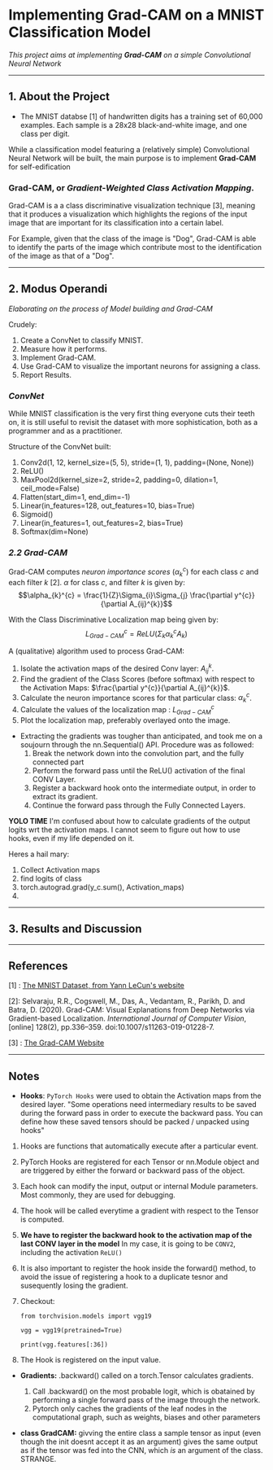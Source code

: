 # **Implementing Grad-CAM on a MNIST Classification Model**

_This project aims at implementing **Grad-CAM** on a simple Convolutional Neural Network_

------------------------------------
## **1. About the Project**

* The MNIST databse [1] of handwritten digits has a training set of 60,000 examples. Each sample is a 28x28 black-and-white image, and one class per digit.  

While a classification model featuring a (relatively simple) Convolutional Neural Network will be built, the main purpose is to implement **Grad-CAM** for self-edification

### **Grad-CAM, or _Gradient-Weighted Class Activation Mapping_.**
Grad-CAM is a a class discriminative visualization technique [3], meaning that it produces a visualization which highlights the regions of the input image that are important for its classification into a certain label.  

For Example, given that the class of the image is "Dog", Grad-CAM is able to identify the parts of the image which contribute most to the identification of the image as that of a "Dog". 

------------------------------------------------
## **2. Modus Operandi**
_Elaborating on the  process of Model building and Grad-CAM_

Crudely:
1. Create a ConvNet to classify MNIST.
2. Measure how it performs.
3. Implement Grad-CAM.
4. Use Grad-CAM to visualize the important neurons for assigning a class.  
5. Report Results.

### **_ConvNet_**
    
While MNIST classification is the very first thing everyone cuts their teeth on, it is still useful to revisit the dataset with more sophistication, both as a programmer and as a practitioner. 

Structure of the ConvNet built: 
    
  1. Conv2d(1, 12, kernel_size=(5, 5), stride=(1, 1), padding=(None, None))
  2. ReLU()
  3. MaxPool2d(kernel_size=2, stride=2, padding=0, dilation=1, ceil_mode=False)
  4. Flatten(start_dim=1, end_dim=-1)
  5. Linear(in_features=128, out_features=10, bias=True)
  6. Sigmoid()
  7. Linear(in_features=1, out_features=2, bias=True)
  8. Softmax(dim=None)

### **_2.2 Grad-CAM_**

Grad-CAM computes _neuron importance scores_ ($\alpha_{k}^{c}$) for each class $c$ and each filter $k$ [2]. $\alpha$ for class $c$, and filter $k$ is given by: 
$$\alpha_{k}^{c} = \frac{1}{Z}\Sigma_{i}\Sigma_{j} \frac{\partial y^{c}}{\partial A_{ij}^{k}}$$

With the Class Discriminative Localization map being given by: 
$$L^{c}_{Grad-CAM} = ReLU(\Sigma_{k} \alpha_{k}^{c}A_k)$$

A (qualitative) algorithm used to process Grad-CAM:

1. Isolate the activation maps of the desired Conv layer: $A_{ij}^{k}$. 
2. Find the gradient of the Class Scores (before softmax) with respect to the Activation Maps: $\frac{\partial y^{c}}{\partial A_{ij}^{k}}$.
3. Calculate the neuron importance scores for that particular class: $\alpha_{k}^{c}$.
4. Calculate the values of the localization map : $L^{c}_{Grad-CAM}$ 
5. Plot the localization map, preferably overlayed onto the image.

* Extracting the gradients was tougher than anticipated, and took me on a soujourn through the nn.Sequential() API. Procedure was as followed:
  1. Break the network down into the convolution part, and the fully connected part
  2. Perform the forward pass until the ReLU() activation of the final CONV Layer.
  3. Register a backward hook onto the intermediate output, in order to extract its gradient. 
  4. Continue the forward pass through the Fully Connected Layers. 

**YOLO TIME** 
I'm confused about how to calculate gradients of the output logits wrt the activation maps. I cannot seem to figure out how to use hooks, even if my life depended on it. 

Heres a hail mary:
  1. Collect Activation maps
  2. find logits of class
  3. torch.autograd.grad(y_c.sum(), Activation_maps)
  4. 











--------------------------------------


## **3. Results and Discussion**


-----------------------------------
## **References**
[1] : [The MNIST Dataset, from Yann LeCun's website](http://yann.lecun.com/exdb/mnist/)

[2]: Selvaraju, R.R., Cogswell, M., Das, A., Vedantam, R., Parikh, D. and Batra, D. (2020). Grad-CAM: Visual Explanations from Deep Networks via Gradient-based Localization. _International Journal of Computer Vision_, [online] 128(2), pp.336–359. doi:10.1007/s11263-019-01228-7.

‌[3] : [The Grad-CAM Website](http://gradcam.cloudcv.org/)


----------------------------------------
## **Notes**

* __Hooks__: `PyTorch Hooks` were used to obtain the Activation maps from the desired layer. 
    "Some operations need intermediary results to be saved during the forward pass in order to execute the backward pass. You can define how these saved tensors should be packed / unpacked using hooks" 
1. Hooks are functions that automatically execute after a particular event. 
2. PyTorch Hooks are registered for each Tensor or nn.Module object and are triggered by either the forward or backward pass of the object. 
3. Each hook can modify the input, output or internal Module parameters. Most commonly, they are used for debugging. 
4. The hook will be called everytime a gradient with respect to the Tensor is computed. 
5. **We have to register the backward hook to the activation map of the last CONV layer in the model** In my case, it is going to be `CONV2`, including the activation `ReLU()` 
6. It is also important to register the hook inside the forward() method, to avoid the issue of registering a hook to a duplicate tesnor and susequently losing the gradient. 
7. Checkout: 

    `from torchvision.models import vgg19`

    `vgg = vgg19(pretrained=True)`

    `print(vgg.features[:36])`


8. The Hook is registered on the input value. 





* __Gradients:__ .backward() called on a torch.Tensor calculates gradients. 
  1. Call .backward() on the most probable logit, which is obatained by performing a single forward pass of the image through the network. 
  2. Pytorch only caches the gradients of the leaf nodes in the computational graph, such as weights, biases and other parameters 


* **class GradCAM:** givving the entire class a sample tensor as input (even though the init doesnt accept it as an argument) gives the same output as if the tensor was fed into the CNN, which _is_ an argument of the class. STRANGE.
